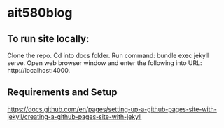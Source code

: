 # ait580blog

## To run site locally:
Clone the repo. 
Cd into docs folder. 
Run command: bundle exec jekyll serve. 
Open web browser window and enter the following into URL: http://localhost:4000. 

## Requirements and Setup
https://docs.github.com/en/pages/setting-up-a-github-pages-site-with-jekyll/creating-a-github-pages-site-with-jekyll
